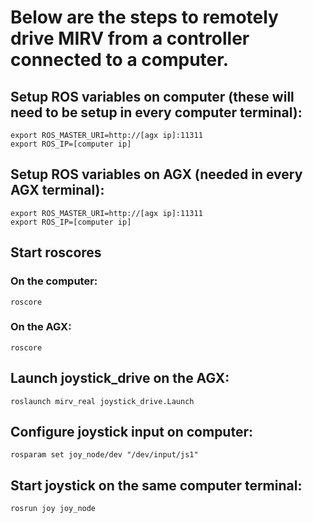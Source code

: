 # Below are the steps to remotely drive MIRV from a controller connected to a computer.

## Setup ROS variables on computer (these will need to be setup in every computer terminal):
```
export ROS_MASTER_URI=http://[agx ip]:11311
export ROS_IP=[computer ip]
```
## Setup ROS variables on AGX (needed in every AGX terminal):
```
export ROS_MASTER_URI=http://[agx ip]:11311
export ROS_IP=[computer ip]
```

## Start roscores

### On the computer:
```
roscore
```
### On the AGX:
```
roscore
```

## Launch joystick_drive on the AGX:
```
roslaunch mirv_real joystick_drive.Launch
```

## Configure joystick input on computer:
```
rosparam set joy_node/dev "/dev/input/js1"
```

## Start joystick on the same computer terminal:
```
rosrun joy joy_node
```